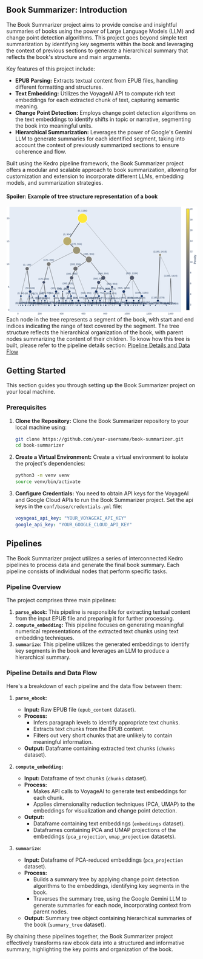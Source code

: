 

## Book Summarizer: Introduction

The Book Summarizer project aims to provide concise and insightful summaries of books using the power of Large Language Models (LLM) and change point detection algorithms.  This project goes beyond simple text summarization by identifying key segments within the book and leveraging the context of previous sections to generate a hierarchical summary that reflects the book's structure and main arguments.

Key features of this project include:

* **EPUB Parsing:** Extracts textual content from EPUB files, handling different formatting and structures.
* **Text Embedding:** Utilizes the VoyageAI API to compute rich text embeddings for each extracted chunk of text, capturing semantic meaning.
* **Change Point Detection:** Employs change point detection algorithms on the text embeddings to identify shifts in topic or narrative, segmenting the book into meaningful units.
* **Hierarchical Summarization:** Leverages the power of Google's Gemini LLM to generate summaries for each identified segment, taking into account the context of previously summarized sections to ensure coherence and flow.

Built using the Kedro pipeline framework, the Book Summarizer project offers a modular and scalable approach to book summarization, allowing for customization and extension to incorporate different LLMs, embedding models, and summarization strategies.

#### Spoiler: Example of tree structure representation of a book

![Summary Tree](images/summary_tree.png)
Each node in the tree represents a segment of the book, with start and end indices indicating the range of text covered by the segment. The tree structure reflects the hierarchical organization of the book, with parent nodes summarizing the content of their children.
To know how this tree is built, please refer to the pipeline details section: [Pipeline Details and Data Flow](#pipeline-details-and-data-flow)


## Getting Started

This section guides you through setting up the Book Summarizer project on your local machine.

### Prerequisites


1. **Clone the Repository:** Clone the Book Summarizer repository to your local machine using:

   ```bash
   git clone https://github.com/your-username/book-summarizer.git
   cd book-summarizer
   ```

2. **Create a Virtual Environment:** Create a virtual environment to isolate the project's dependencies:

    ```bash
    python3 -m venv venv
    source venv/bin/activate
    ```

3. **Configure Credentials:**
    You need to obtain API keys for the VoyageAI and Google Cloud APIs to run the Book Summarizer project.
    Set the api keys in the `conf/base/credentials.yml` file:

   ```yaml
   voyageai_api_key: "YOUR_VOYAGEAI_API_KEY"
   google_api_key: "YOUR_GOOGLE_CLOUD_API_KEY"
   ```

## Pipelines

The Book Summarizer project utilizes a series of interconnected Kedro pipelines to process data and generate the final book summary. Each pipeline consists of individual nodes that perform specific tasks.

### Pipeline Overview

The project comprises three main pipelines:

1. **`parse_ebook`:** This pipeline is responsible for extracting textual content from the input EPUB file and preparing it for further processing.
2. **`compute_embedding`:** This pipeline focuses on generating meaningful numerical representations of the extracted text chunks using text embedding techniques.
3. **`summarize`:** This pipeline utilizes the generated embeddings to identify key segments in the book and leverages an LLM to produce a hierarchical summary.

### Pipeline Details and Data Flow

Here's a breakdown of each pipeline and the data flow between them:

1. **`parse_ebook`:**
    * **Input:** Raw EPUB file (`epub_content` dataset).
    * **Process:**
        * Infers paragraph levels to identify appropriate text chunks.
        * Extracts text chunks from the EPUB content.
        * Filters out very short chunks that are unlikely to contain meaningful information.
    * **Output:** Dataframe containing extracted text chunks (`chunks` dataset).

2. **`compute_embedding`:**
    * **Input:** Dataframe of text chunks (`chunks` dataset).
    * **Process:**
        * Makes API calls to VoyageAI to generate text embeddings for each chunk.
        * Applies dimensionality reduction techniques (PCA, UMAP) to the embeddings for visualization and change point detection.
    * **Output:** 
        * Dataframe containing text embeddings (`embeddings` dataset).
        * Dataframes containing PCA and UMAP projections of the embeddings (`pca_projection`, `umap_projection` datasets).

3. **`summarize`:**
    * **Input:** Dataframe of PCA-reduced embeddings (`pca_projection` dataset).
    * **Process:**
        * Builds a summary tree by applying change point detection algorithms to the embeddings, identifying key segments in the book.
        * Traverses the summary tree, using the Google Gemini LLM to generate summaries for each node, incorporating context from parent nodes.
    * **Output:** Summary tree object containing hierarchical summaries of the book (`summary_tree` dataset).

By chaining these pipelines together, the Book Summarizer project effectively transforms raw ebook data into a structured and informative summary, highlighting the key points and organization of the book.
